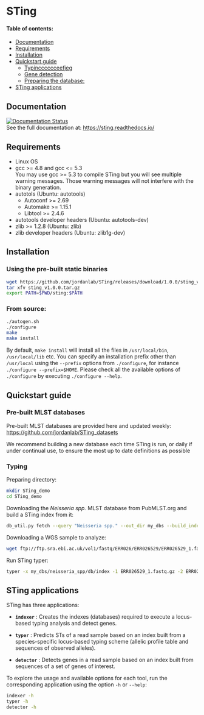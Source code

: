 # STing

#### Table of contents:
- [Documentation](#documention)
- [Requirements](#requirements)
- [Installation](#installation)
- [Quickstart guide](#quickstart-guide)
    - [Typincccccceefjeg](#typing)
    - [Gene detection](#gene-detection)
    - [Preparing the database:](#preparing-the-database)
- [STing applications](#sting-applications)


## Documentation

[![Documentation Status](https://readthedocs.org/projects/sting/badge/?version=latest)](https://sting.readthedocs.io/en/latest/?badge=latest)  
See the full documentation at: https://sting.readthedocs.io/ 


## Requirements

- Linux OS
- gcc >= 4.8 and gcc <= 5.3 </br>
    You may use gcc >= 5.3 to compile STing but you will see multiple warning messages. Those warning messages will not interfere with the binary generation.
- autotols (Ubuntu: autotools)
    - Autoconf >= 2.69
    - Automake >= 1.15.1
    - Libtool >= 2.4.6
- autotools developer headers (Ubuntu: autotools-dev)
- zlib >= 1.2.8 (Ubuntu: zlib)
- zlib developer headers  (Ubuntu: zlib1g-dev)

## Installation

### Using the pre-built static binaries

```bash
wget https://github.com/jordanlab/STing/releases/download/1.0.0/sting_v1.0.0.tar.gz
tar xfv sting_v1.0.0.tar.gz
export PATH=$PWD/sting:$PATH
```

### From source: 
```bash
./autogen.sh
./configure
make
make install
```

By default, `make install` will install all the files in ```/usr/local/bin```, ```/usr/local/lib``` etc.  You can specify an installation prefix other than ```/usr/local``` using the ```--prefix``` options from ```./configure```, for instance ```./configure --prefix=$HOME```.  Please check all the available options of ```./configure``` by executing ```./configure --help```.

## Quickstart guide

### Pre-built MLST databases

Pre-built MLST databases are provided here and updated weekly: https://github.com/jordanlab/STing_datasets  

We recommend building a new database each time STing is run, or daily if under continual use, to ensure the most up to date definitions as possible

### Typing 

Preparing directory:

```bash
mkdir STing_demo
cd STing_demo
```

Downloading the *Neisseria spp.* MLST database from PubMLST.org and build a STing index from it:

```bash
db_util.py fetch --query "Neisseria spp." --out_dir my_dbs --build_index
```

Downloading a WGS sample to analyze:

```bash
wget ftp://ftp.sra.ebi.ac.uk/vol1/fastq/ERR026/ERR026529/ERR026529_1.fastq.gz ftp://ftp.sra.ebi.ac.uk/vol1/fastq/ERR026/ERR026529/ERR026529_2.fastq.gz
```

Run STing typer:

```bash
typer -x my_dbs/neisseria_spp/db/index -1 ERR026529_1.fastq.gz -2 ERR026529_2.fastq.gz -s ERR026529 -c -a -d -t ERR026529.depth.tsv -y -o ERR026529.results.tsv --sensitive
```


## STing applications

STing has three applications:

* **```indexer```**
: Creates the indexes (databases) required to execute a locus-based typing analysis and detect genes.

* **```typer```**
: Predicts STs of a read sample based on an index built from a species-specific locus-based typing scheme (allelic profile table and sequences of observed alleles).

* **```detector```**
: Detects genes in a read sample based on an index built from sequences of a set of genes of interest.

To explore the usage and available options for each tool, run the corresponding application using the option ```-h``` or ```--help```:

```bash
indexer -h
typer -h
detector -h
```

